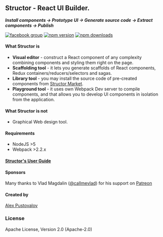 Structor - React UI Builder.
----------
___Install components -> Prototype UI -> Generate source code -> Extract components -> Publish___

[![facebook group](https://img.shields.io/badge/facebook%20group-join-blue.svg?style=flat)](https://www.facebook.com/groups/structor/)
[![npm version](https://img.shields.io/npm/v/structor.svg?style=flat)](https://www.npmjs.com/package/structor)
[![npm downloads](https://img.shields.io/npm/dt/structor.svg?style=flat)](https://www.npmjs.com/package/structor)

#### What Structor is
* **Visual editor** - construct a React component of any complexity combining components and styling them right on the page.
* **Scaffolding tool** - it lets you generate scaffolds of React components, Redux containers/reducers/selectors and sagas.
* **Library tool** - you may install the source code of pre-created components from [Structor Market](https://github.com/ipselon/structor-market).
* **Playground tool** - it uses own Webpack Dev server to compile components, and that allows you to develop UI components in isolation from the application.

#### What Structor is not

* Graphical Web design tool.

#### Requirements

* NodeJS  >5
* Webpack >2.2.x

#### [Structor's User Guide](https://github.com/ipselon/structor/blob/master/docs/README.md) 

#### Sponsors

Many thanks to Vlad Magdalin ([@callmevlad](https://twitter.com/callmevlad)) for his support on [Patreon](https://www.patreon.com/ipselon)

#### Created by

[Alex Pustovalov](https://twitter.com/alex_pustovalov)

### License
Apache License, Version 2.0 (Apache-2.0)
